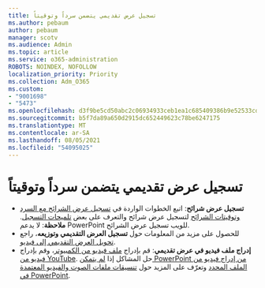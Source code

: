 ```yaml
---
title: تسجيل عرض تقديمي يتضمن سرداً وتوقيتاً
ms.author: pebaum
author: pebaum
manager: scotv
ms.audience: Admin
ms.topic: article
ms.service: o365-administration
ROBOTS: NOINDEX, NOFOLLOW
localization_priority: Priority
ms.collection: Adm_O365
ms.custom:
- "9001698"
- "5473"
ms.openlocfilehash: d3f9be5cd50abc2c06934933ceb1ea1c685409386b9e52533cde3d55a4042e37
ms.sourcegitcommit: b5f7da89a650d2915dc652449623c78be6247175
ms.translationtype: MT
ms.contentlocale: ar-SA
ms.lasthandoff: 08/05/2021
ms.locfileid: "54095025"
---
```

# <a name="record-a-presentation-with-narration-and-timing"></a>تسجيل عرض تقديمي يتضمن سرداً وتوقيتاً

- **تسجيل عرض شرائح**: اتبع الخطوات الواردة في [تسجيل عرض الشرائح مع السرد وتوقيتات الشرائح](https://support.office.com/article/Record-a-slide-show-with-narration-and-slide-timings-0B9502C6-5F6C-40AE-B1E7-E47D8741161C) لتسجيل عرض شرائح والتعرف على بعض [تلميحات التسجيل](https://support.office.com/article/Record-a-slide-show-with-narration-and-slide-timings-0B9502C6-5F6C-40AE-B1E7-E47D8741161C#OfficeVersion=Web).
**ملاحظة**: لا يدعم PowerPoint للويب تسجيل عرض الشرائح. 
- للحصول على مزيد من المعلومات حول **تسجيل العرض التقديمي وتوزيعه**، راجع [تحويل العرض التقديمي إلى فيديو](https://support.office.com/article/Turn-your-presentation-into-a-video-C140551F-CB37-4818-B5D4-3E30815C3E83).
- **إدراج ملف فيديو في عرض تقديمي**: قم بإدراج [ملف فيديو من الكمبيوتر](https://support.office.com/article/insert-and-play-a-video-file-from-your-computer-f3fcbd3e-5f86-4320-8aea-31bff480ed02)، وقم بإدراج [فيديو من YouTube](https://support.office.com/article/Insert-a-video-from-YouTube-or-another-site-8340ec69-4cee-4fe1-ab96-4849154bc6db).  حل المشاكل إذا [لم يتمكن PowerPoint من إدراج فيديو من الملف المحدد](https://support.office.com/article/PowerPoint-cannot-insert-a-video-from-the-selected-file-acd46430-9e0c-4dca-9484-19cf0afdde7c) وتعرّف على المزيد حول [تنسيقات ملفات الصوت والفيديو المعتمدة في PowerPoint](https://support.office.com/article/video-and-audio-file-formats-supported-in-powerpoint-d8b12450-26db-4c7b-a5c1-593d3418fb59).
